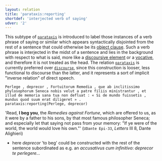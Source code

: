 ```yaml
---
layout: relation
title: 'parataxis:reporting'
shortdef: 'interjected verb of saying'
udver: '2'
---
```


This subtype of [`parataxis`](la-dep/parataxis) is introduced to label those instances of a verb phrase of saying or similar which appears syntactically disjointed from the rest of a sentence that could otherwise be its [object clause](la-dep/ccomp-reported). Such a verb phrase is interjected in the midst of a sentence and lies in the background with respect to what is said, more like a [discoursive element](la-dep/discourse) or a [vocative](la-dep/vocative), and therefore it is not treated as the head. The relation [`parataxis`](la-dep/parataxis) is currently preferred over [`discourse`](la-dep/discourse), since this construction is looser, less functional to discourse than the latter, and it represents a sort of implicit "inverse relation" of direct speech.


~~~ sdparse
Perlege , deprecor , Fortuitorum Remedia , que ab inclitissimo phylosophorum Seneca nobis velut a patre filiis ministrantur , et illud de memoria sana tua non defluat : « Si de mundo fuissetis , mundus quod suum erat diligeret » .
parataxis:reporting(Perlege, deprecor)
~~~

'Read, **I beg you**, the *Remedies against Fortune*, which are offered to us, as it were by a father to his sons, by that most famous philosopher Seneca; and especially let that saying not pass from your memory: "If ye were of the world, the world would love his own."' (`UDante Epi-33`, *Letters* III 8, Dante Alighieri)

* here *deprecor* 'to beg' could be constructed with the rest of the sentence subordinated as e.g. an *accusativus cum infinitivo*: *deprecor te perlegere...*
<!-- Interlanguage links updated Po 6. listopadu 2023, 21:43:26 CET -->
